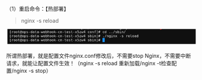 （1）重启命令：【热部署】

> nginx -s reload

![](../../../assets/2022-11-02-16-13-27-image.png)

所谓热部署，就是配置文件nginx.conf修改后，不需要stop Nginx，不需要中断请求，就能让配置文件生效！（nginx -s reload 重新加载/nginx -t检查配置/nginx -s stop）


